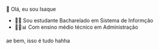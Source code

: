 👋 Olá, eu sou Isaque

- 👨‍💻 Sou estudante Bacharelado em Sistema de Informção 
- 👨‍🎓📊 Com ensino médio técnico em Administração

ae bem, isso é tudo hahha

<!---
isiszac/isiszac is a ✨ special ✨ repository because its `README.md` (this file) appears on your GitHub profile.
You can click the Preview link to take a look at your changes.
--->
